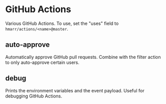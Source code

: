 # GitHub Actions

Various GitHub Actions. To use, set the "uses" field to
`hmarr/actions/<name>@master`.


## auto-approve

Automatically approve GitHub pull requests. Combine with the filter action to
only auto-approve certain users.


## debug

Prints the environment variables and the event payload. Useful for debugging
GitHub Actions.

